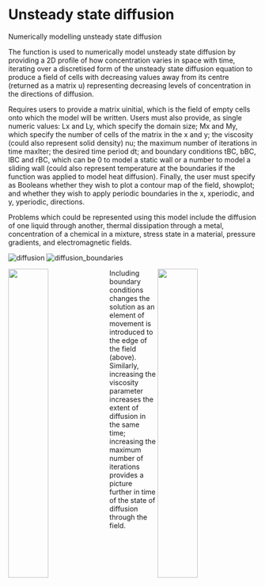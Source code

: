 # Unsteady state diffusion
Numerically modelling unsteady state diffusion

The function is used to numerically model unsteady state diffusion by providing a 2D profile of 
how concentration varies in space with time, iterating over a discretised form of the unsteady state 
diffusion equation to produce a field of cells with decreasing values away from its centre (returned 
as a matrix u) representing decreasing levels of concentration in the directions of diffusion.

Requires users to provide a matrix uinitial, which is the field of empty cells onto which 
the model will be written. Users must also provide, as single numeric values: Lx and Ly, which 
specify the domain size; Mx and My, which specify the number of cells of the matrix in the x and y; 
the viscosity (could also represent solid density) nu; the maximum number of iterations in time 
maxIter; the desired time period dt; and boundary conditions tBC, bBC, lBC and rBC, which can 
be 0 to model a static wall or a number to model a sliding wall (could also represent temperature at 
the boundaries if the function was applied to model heat diffusion). Finally, the user must specify 
as Booleans whether they wish to plot a contour map of the field, showplot; and whether they wish 
to apply periodic boundaries in the x, xperiodic, and y, yperiodic, directions.

Problems which could be represented using this model include the diffusion of one liquid 
through another, thermal dissipation through a metal, concentration of a chemical in a mixture, 
stress state in a material, pressure gradients, and electromagnetic fields.

![diffusion](https://user-images.githubusercontent.com/112774862/193430549-d23b7f2b-49cd-41bf-8e3b-984ab5d86f49.gif)
![diffusion_boundaries](https://user-images.githubusercontent.com/112774862/193430572-c2e8affa-40e2-44b7-8a2b-8c57e5e38584.gif)

<img align="left" width="40%" src="https://user-images.githubusercontent.com/112774862/193430549-d23b7f2b-49cd-41bf-8e3b-984ab5d86f49.gif">
<img align="right" width="40%" src="https://user-images.githubusercontent.com/112774862/193430572-c2e8affa-40e2-44b7-8a2b-8c57e5e38584.gif">

Including boundary conditions changes the solution as an element of movement is 
introduced to the edge of the field (above). Similarly, increasing the viscosity parameter increases the extent of 
diffusion in the same time; increasing the maximum number of iterations provides a picture further in 
time of the state of diffusion through the field.
